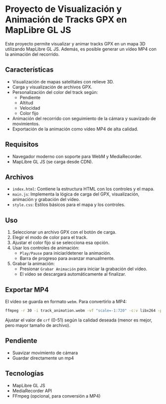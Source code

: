 # Proyecto de Visualización y Animación de Tracks GPX en MapLibre GL JS

Este proyecto permite visualizar y animar tracks GPX en un mapa 3D utilizando MapLibre GL JS. Además, es posible generar un vídeo MP4 con la animación del recorrido.

## Características
- Visualización de mapas satelitales con relieve 3D.
- Carga y visualización de archivos GPX.
- Personalización del color del track según:
  - Pendiente
  - Altitud
  - Velocidad
  - Color fijo
- Animación del recorrido con seguimiento de la cámara y suavizado de movimientos.
- Exportación de la animación como vídeo MP4 de alta calidad.

## Requisitos
- Navegador moderno con soporte para WebM y MediaRecorder.
- MapLibre GL JS (se carga desde CDN).

## Archivos
- `index.html`: Contiene la estructura HTML con los controles y el mapa.
- `main.js`: Implementa la lógica de carga del GPX, visualización, animación y grabación del vídeo.
- `style.css`: Estilos básicos para el mapa y los controles.


## Uso
1. Seleccionar un archivo GPX con el botón de carga.
2. Elegir el modo de color para el track.
3. Ajustar el color fijo si se selecciona esa opción.
4. Usar los controles de animación:
   - `Play/Pause` para iniciar/detener la animación.
   - Barra de progreso para avanzar manualmente.
5. Grabar la animación:
   - Presionar `Grabar Animación` para iniciar la grabación del vídeo.
   - El vídeo se descargará automáticamente al finalizar.

## Exportar MP4
El vídeo se guarda en formato `webm`. Para convertirlo a MP4:

```bash
ffmpeg -r 30 -i track_animation.webm -vf "scale=-1:720" -c:v libx264 -preset slow -crf 26 -pix_fmt yuv420p track_animation_720p.mp4
```

Ajustar el valor de `crf` (0-51) según la calidad deseada (menor es mejor, pero mayor tamaño de archivo).


## Pendiente
- Suavizar movimiento de cámara
- Guardar directamente un mp4


## Tecnologías
- MapLibre GL JS
- MediaRecorder API
- FFmpeg (opcional, para conversión a MP4)


